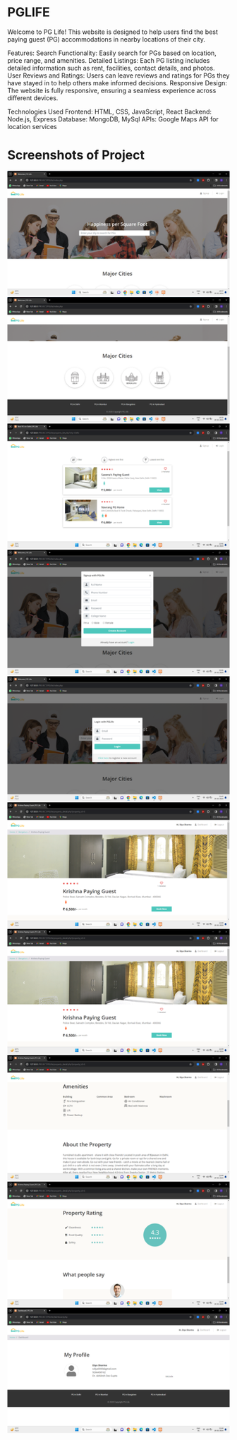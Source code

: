 # PGLIFE
Welcome to PG Life! This website is designed to help users find the best paying guest (PG) accommodations in nearby locations of their city.

Features:
Search Functionality: Easily search for PGs based on location, price range, and amenities.
Detailed Listings: Each PG listing includes detailed information such as rent, facilities, contact details, and photos.
User Reviews and Ratings: Users can leave reviews and ratings for PGs they have stayed in to help others make informed decisions.
Responsive Design: The website is fully responsive, ensuring a seamless experience across different devices.

Technologies Used
Frontend: HTML, CSS, JavaScript, React
Backend: Node.js, Express
Database: MongoDB, MySql
APIs: Google Maps API for location services

<h1>Screenshots of Project</h1>
<img src="Screenshot (25).png">
<img src="Screenshot (26).png">
<img src="Screenshot (27).png">
<img src="Screenshot (28).png">
<img src="Screenshot (29).png">
<img src="Screenshot (30).png">
<img src="Screenshot (31).png">
<img src="Screenshot (32).png">
<img src="Screenshot (33).png">
<img src="Screenshot (34).png">


